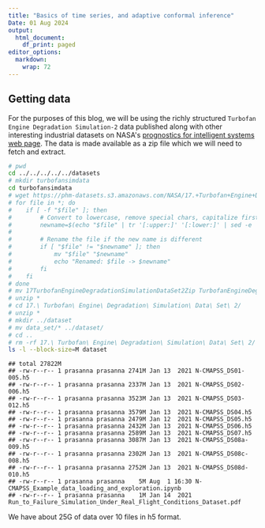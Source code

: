 ```yaml
---
title: "Basics of time series, and adaptive conformal inference"
Date: 01 Aug 2024
output:
  html_document:
    df_print: paged
editor_options: 
  markdown: 
    wrap: 72
---
```




## Getting data

For the purposes of this blog, we will be using the richly structured `Turbofan Engine Degradation Simulation-2` data published along with other interesting industrial datasets on NASA's [prognostics for intelligent systems web page](https://www.nasa.gov/intelligent-systems-division/discovery-and-systems-health/pcoe/pcoe-data-set-repository/). The data is made available as a zip file which we will need to fetch and extract. 


``` bash
# pwd
cd ../../../../../datasets
# mkdir turbofansimdata
cd turbofansimdata
# wget https://phm-datasets.s3.amazonaws.com/NASA/17.+Turbofan+Engine+Degradation+Simulation+Data+Set+2.zip
# for file in *; do
#    if [ -f "$file" ]; then
#        # Convert to lowercase, remove special chars, capitalize first letter of each word
#        newname=$(echo "$file" | tr '[:upper:]' '[:lower:]' | sed -e 's/[^a-zA-Z0-9]/ /g' -e 's/\b\(.\)/\u\1/g' | tr -d ' ')
#
#        # Rename the file if the new name is different
#        if [ "$file" != "$newname" ]; then
#            mv "$file" "$newname"
#            echo "Renamed: $file -> $newname"
#        fi
#    fi
# done
# mv 17TurbofanEngineDegradationSimulationDataSet2Zip TurbofanEngineDegradationSimulationDataSet2.Zip
# unzip *
# cd 17.\ Turbofan\ Engine\ Degradation\ Simulation\ Data\ Set\ 2/
# unzip *
# mkdir ../dataset
# mv data_set/* ../dataset/
# cd ..
# rm -rf 17.\ Turbofan\ Engine\ Degradation\ Simulation\ Data\ Set\ 2/
ls -l --block-size=M dataset
```

```
## total 27822M
## -rw-r--r-- 1 prasanna prasanna 2741M Jan 13  2021 N-CMAPSS_DS01-005.h5
## -rw-r--r-- 1 prasanna prasanna 2337M Jan 13  2021 N-CMAPSS_DS02-006.h5
## -rw-r--r-- 1 prasanna prasanna 3523M Jan 13  2021 N-CMAPSS_DS03-012.h5
## -rw-r--r-- 1 prasanna prasanna 3579M Jan 13  2021 N-CMAPSS_DS04.h5
## -rw-r--r-- 1 prasanna prasanna 2479M Jan 12  2021 N-CMAPSS_DS05.h5
## -rw-r--r-- 1 prasanna prasanna 2432M Jan 13  2021 N-CMAPSS_DS06.h5
## -rw-r--r-- 1 prasanna prasanna 2589M Jan 13  2021 N-CMAPSS_DS07.h5
## -rw-r--r-- 1 prasanna prasanna 3087M Jan 13  2021 N-CMAPSS_DS08a-009.h5
## -rw-r--r-- 1 prasanna prasanna 2302M Jan 13  2021 N-CMAPSS_DS08c-008.h5
## -rw-r--r-- 1 prasanna prasanna 2752M Jan 13  2021 N-CMAPSS_DS08d-010.h5
## -rw-r--r-- 1 prasanna prasanna    5M Aug  1 16:30 N-CMAPSS_Example_data_loading_and_exploration.ipynb
## -rw-r--r-- 1 prasanna prasanna    1M Jan 14  2021 Run_to_Failure_Simulation_Under_Real_Flight_Conditions_Dataset.pdf
```

We have about 25G of data over 10 files in h5 format. 
